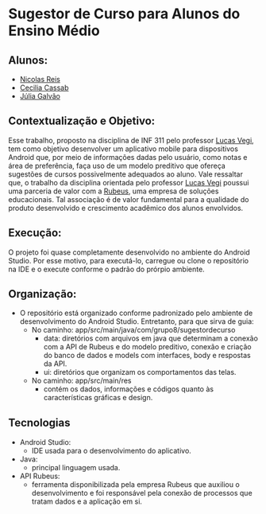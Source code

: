 
# Sugestor de Curso para Alunos do Ensino Médio

## Alunos:
- [Nicolas Reis](https://github.com/nicolasreisdev)
- [Cecilia Cassab](https://github.com/cecicassab)
- [Júlia Galvão](https://github.com/jucalia)
## Contextualização e Objetivo:
  Esse trabalho, proposto na disciplina de INF 311 pelo professor [Lucas Vegi](https://github.com/lucasvegi), tem como objetivo desenvolver um aplicativo mobile para dispositivos Android que, por meio de informações dadas pelo usuário, como notas e área de preferência, faça uso de um modelo preditivo que ofereça sugestões de cursos possivelmente adequados ao aluno.
  Vale ressaltar que, o trabalho da disciplina orientada pelo professor [Lucas Vegi](https://github.com/lucasvegi) poussui uma parceria de valor com a [Rubeus](https://rubeus.com.br/), uma empresa de soluções educacionais. Tal associação é de valor fundamental para a qualidade do produto desenvolvido e crescimento acadêmico dos alunos envolvidos.
## Execução:
  O projeto foi quase completamente desenvolvido no ambiente do Android Studio. Por esse motivo, para executá-lo, carregue ou clone o repositório na IDE e o execute conforme o padrão do prórpio ambiente.
## Organização:
- O repositório está organizado conforme padronizado pelo ambiente de desenvolvimento do Android Studio. Entretanto, para que sirva de guia:
  - No caminho: app/src/main/java/com/grupo8/sugestordecurso
    - data: diretórios com arquivos em java que determinam a conexão com a API de Rubeus e do modelo preditivo, conexão e criação do banco de dados e models com interfaces, body e respostas da API.
    - ui: diretórios que organizam os comportamentos das telas.
  - No caminho: app/src/main/res
    - contém os dados, informações e códigos quanto às características gráficas e design.
## Tecnologias
- Android Studio: <img src="https://cdn.jsdelivr.net/npm/simple-icons@v9/icons/android.svg" width="25" height="15"/>
  - IDE usada para o desenvolvimento do aplicativo.
- Java:
  - principal linguagem usada.
- API Rubeus:
  - ferramenta disponibilizada pela empresa Rubeus que auxiliou o desenvolvimento e foi responsável pela conexão de processos que tratam dados e a aplicação em si.
